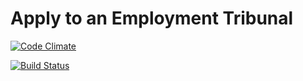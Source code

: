 # Apply to an Employment Tribunal

[![Code Climate](https://codeclimate.com/github/ministryofjustice/atet.png)](https://codeclimate.com/github/ministryofjustice/atet)

[![Build Status](https://travis-ci.org/ministryofjustice/atet.svg?branch=master)](https://travis-ci.org/ministryofjustice/atet)
